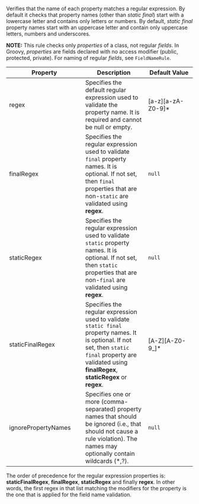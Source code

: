 Verifies that the name of each property matches a regular expression. By
default it checks that property names (other than *static final*) start
with a lowercase letter and contains only letters or numbers. By
default, *static final* property names start with an uppercase letter
and contain only uppercase letters, numbers and underscores.

**NOTE:** This rule checks only *properties* of a class, not regular
*fields*. In Groovy, *properties* are fields declared with no access
modifier (public, protected, private). For naming of regular *fields*,
see `FieldNameRule`.

<table>
<colgroup>
<col style="width: 40%" />
<col style="width: 33%" />
<col style="width: 25%" />
</colgroup>
<thead>
<tr class="header">
<th>Property</th>
<th>Description</th>
<th>Default Value</th>
</tr>
</thead>
<tbody>
<tr class="odd">
<td>regex</td>
<td>Specifies the default regular expression used to validate the property name. It is required and cannot be null or empty.</td>
<td>[a-z][a-zA-Z0-9]*</td>
</tr>
<tr class="even">
<td>finalRegex</td>
<td>Specifies the regular expression used to validate <code>final</code> property names. It is optional. If not set, then <code>final</code> properties that are non-<code>static</code> are validated using <strong>regex</strong>.</td>
<td><code>null</code></td>
</tr>
<tr class="odd">
<td>staticRegex</td>
<td>Specifies the regular expression used to validate <code>static</code> property names. It is optional. If not set, then <code>static</code> properties that are non-<code>final</code> are validated using <strong>regex</strong>.</td>
<td><code>null</code></td>
</tr>
<tr class="even">
<td>staticFinalRegex</td>
<td>Specifies the regular expression used to validate <code>static final</code> property names. It is optional. If not set, then <code>static final</code> property are validated using <strong>finalRegex</strong>, <strong>staticRegex</strong> or <strong>regex</strong>.</td>
<td>[A-Z][A-Z0-9_]*</td>
</tr>
<tr class="odd">
<td>ignorePropertyNames</td>
<td>Specifies one or more (comma-separated) property names that should be ignored (i.e., that should not cause a rule violation). The names may optionally contain wildcards (*,?).</td>
<td><code>null</code></td>
</tr>
</tbody>
</table>

The order of precedence for the regular expression properties is:
**staticFinalRegex**, **finalRegex**, **staticRegex** and finally
**regex**. In other words, the first regex in that list matching the
modifiers for the property is the one that is applied for the field name
validation.
